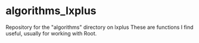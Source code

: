 # algorithms_lxplus
Repository for the "algorithms" directory on lxplus
These are functions I find useful, usually for working with Root.
